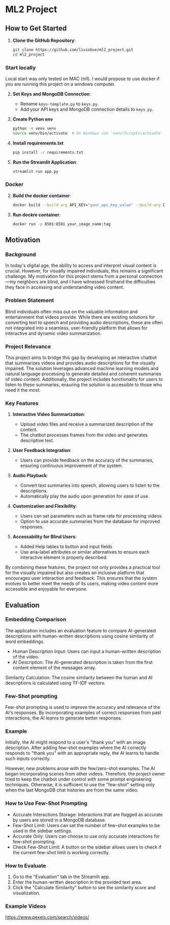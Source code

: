 # ML2 Project

## How to Get Started

1. **Clone the GitHub Repository**:
    ```bash
    git clone https://github.com/liviobue/ml2_project.git
    cd ml2_project
    ```

### Start locally

Local start was only tested on MAC (m1). I would propose to use docker if you are running this project on a windows computer.

2. **Set Keys and MongoDB Connection**:
    - Rename `keys-template.py` to `keys.py`.
    - Add your API keys and MongoDB connection details to `keys.py`.

4. **Create Python env**
    ```bash
    python -m venv venv
    source venv/bin/activate  # On Windows use `venv\Scripts\activate`
    ```

4. **Install requirements.txt**
    ```bash
    pip install -r requirements.txt
    ```

5. **Run the Streamlit Application**:
    ```bash
    streamlit run app.py
    ```

### Docker

2. **Build the docker container**:
    ```bash
    docker build --build-arg API_KEY="your_api_key_value" --build-arg CONNECTION_STRING="your_connection_string_value" -t your_image_name:tag .
    ```

3. **Run dockre container**:
    ```bash
    docker run -p 8501:8501 your_image_name:tag
    ```

## Motivation

### Background

In today's digital age, the ability to access and interpret visual content is crucial. However, for visually impaired individuals, this remains a significant challenge. My motivation for this project stems from a personal connection—my neighbors are blind, and I have witnessed firsthand the difficulties they face in accessing and understanding video content.

### Problem Statement

Blind individuals often miss out on the valuable information and entertainment that videos provide. While there are existing solutions for converting text to speech and providing audio descriptions, these are often not integrated into a seamless, user-friendly platform that allows for interactive and dynamic video summarization.

### Project Relevance

This project aims to bridge this gap by developing an interactive chatbot that summarizes videos and provides audio descriptions for the visually impaired. The solution leverages advanced machine learning models and natural language processing to generate detailed and coherent summaries of video content. Additionally, the project includes functionality for users to listen to these summaries, ensuring the solution is accessible to those who need it the most.

### Key Features

1. **Interactive Video Summarization**:
    - Upload video files and receive a summarized description of the content.
    - The chatbot processes frames from the video and generates descriptive text.

2. **User Feedback Integration**:
    - Users can provide feedback on the accuracy of the summaries, ensuring continuous improvement of the system.

3. **Audio Playback**:
    - Convert text summaries into speech, allowing users to listen to the descriptions.
    - Automatically play the audio upon generation for ease of use.

4. **Customization and Flexibility**:
    - Users can set parameters such as frame rate for processing videos.
    - Option to use accurate summaries from the database for improved responses.

5. **Accessability for Blind Users**:
    - Added Help lables to button and input fields
    - Use aria-label attributes or similar alternatives to ensure each interactive element is properly described.
    

By combining these features, the project not only provides a practical tool for the visually impaired but also creates an inclusive platform that encourages user interaction and feedback. This ensures that the system evolves to better meet the needs of its users, making video content more accessible and enjoyable for everyone.

## Evaluation

### Embedding Comparison

The application includes an evaluation feature to compare AI-generated descriptions with human-written descriptions using cosine similarity of word embeddings.

- Human Description Input: Users can input a human-written description of the video.
- AI Description: The AI-generated description is taken from the first content element of the messages array.

Similarity Calculation: The cosine similarity between the human and AI descriptions is calculated using TF-IDF vectors.

### Few-Shot prompting

Few-shot prompting is used to improve the accuracy and relevance of the AI's responses. By incorporating examples of correct responses from past interactions, the AI learns to generate better responses.

### Example

Initially, the AI might respond to a user's "thank you" with an image description. After adding few-shot examples where the AI correctly responds to "thank you" with an appropriate reply, the AI learns to handle such inputs correctly.

However, new problems arose with the few/zero-shot examples. The AI began incorporating scenes from other videos. Therefore, the project owner tried to keep the chatbot under control with some prompt engineering techniques. Otherwise, it is sufficient to use the "few-shot" setting only when the last MongoDB chat histories are from the same video. 

### How to Use Few-Shot Prompting

- Accurate Interactions Storage: Interactions that are flagged as accurate by users are stored in a MongoDB database.
- Few-Shot Limit: Users can set the number of few-shot examples to be used in the sidebar settings.
- Accurate Only: Users can choose to use only accurate interactions for few-shot prompting.
- Check Few-Shot Limit: A button on the sidebar allows users to check if the current few-shot limit is working correctly.

### How to Evaluate

1. Go to the "Evaluation" tab in the Streamlit app.
2. Enter the human-written description in the provided text area.
3. Click the "Calculate Similarity" button to see the similarity score and visualization.

### Example Videos

https://www.pexels.com/search/videos/
